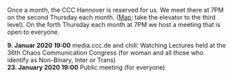 Once a month, the CCC Hannover is reserved for us. We meet there at 7PM on the second Thursday each month.
([Map](https://www.openstreetmap.org/way/28166185#map=19/52.38811/9.71793); take the elevator to the third level).
On the forth Thursday each month at 7PM we host a meeting that is open to everyone.

<div class="box" markdown="1">
<strong>9. Januar 2020 19:00</strong> media.ccc.de and chill: Watching Lectures held at the 36th Chaos Communication Congress (for woman and all those who identify as Non-Binary, Inter or Trans)
<br>
<strong>23. January 2020 19:00</strong> Public meeting (for everyone)
</div>
